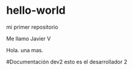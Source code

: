# hello-world
mi primer repositorio

Me llamo Javier V

Hola.
una mas.

#Documentación dev2
esto es el desarrollador 2